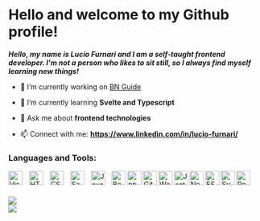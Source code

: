# Hello and welcome to my Github profile!


<b>
	<i>
		Hello, my name is Lucio Furnari and I am a self-taught frontend developer. 		I'm not a person who likes to sit still, so I always find myself learning new things!
	</i>
</b>

- 🔭 I’m currently working on [BN Guide](https://github.com/LucioFurnari/BN-guide)

- 🌱 I’m currently learning **Svelte and Typescript**

- 💬 Ask me about **frontend technologies**

- 📫 Connect with me: **https://www.linkedin.com/in/lucio-furnari/**


### Languages and Tools:
<img align="left" alt="Visual Studio Code" width="28px" src="https://cdn.jsdelivr.net/gh/devicons/devicon/icons/vscode/vscode-original.svg" style="padding-right:10px;" />
<img align="left" alt="HTML5" width="28px" src="https://cdn.jsdelivr.net/gh/devicons/devicon/icons/html5/html5-original.svg" style="padding-right:10px;" />
<img align="left" alt="CSS3" width="28px" src="https://cdn.jsdelivr.net/gh/devicons/devicon/icons/css3/css3-original.svg" style="padding-right:10px;" />
<img align="left" alt="Sass" width="28px" src="https://cdn.jsdelivr.net/gh/devicons/devicon/icons/sass/sass-original.svg" style="padding-right:10px;" />
<img align="left" alt="JavaScript" width="28px" src="https://cdn.jsdelivr.net/gh/devicons/devicon/icons/javascript/javascript-original.svg" style="padding-right:10px;" />
<img align="left" alt="Bootstrap" width="28px"  src="https://cdn.jsdelivr.net/gh/devicons/devicon/icons/bootstrap/bootstrap-original.svg"/>
<img align="left" alt="npm" width="28px"  src="https://cdn.jsdelivr.net/gh/devicons/devicon/icons/npm/npm-original-wordmark.svg"/>
<img align="left" alt="Git" width="28px"  src="https://cdn.jsdelivr.net/gh/devicons/devicon/icons/git/git-original.svg"/>
<img align="left" alt="Webpack" width="28px"  src="https://cdn.jsdelivr.net/gh/devicons/devicon/icons/webpack/webpack-original.svg"/>
<img align="left" alt="Jest" width="28px"  src="https://cdn.jsdelivr.net/gh/devicons/devicon/icons/jest/jest-plain.svg"/>
<img align="left" alt="Node-Js" width="28px"  src="https://cdn.jsdelivr.net/gh/devicons/devicon/icons/nodejs/nodejs-original.svg"/>
<img align="left" alt="ESLint" width="28px"  src="https://cdn.jsdelivr.net/gh/devicons/devicon/icons/eslint/eslint-original.svg"/>
<img align="left" alt="Svelte" width="28px"  src="https://cdn.jsdelivr.net/gh/devicons/devicon/icons/svelte/svelte-original.svg"/>
<img align="left" alt="React" width="28px"  src="https://cdn.jsdelivr.net/gh/devicons/devicon/icons/react/react-original.svg"/>

<br />
<br />
<br />

<img src='https://github-readme-stats.vercel.app/api/top-langs/?username=LucioFurnari&hide_progress=true' />

<br />

<img src='https://github-readme-stats.vercel.app/api?username=LucioFurnari&show_icons=true&theme=aura' />

